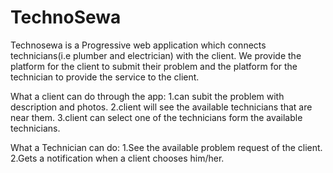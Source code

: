 # TechnoSewa

Technosewa is a Progressive web application which connects technicians(i.e plumber and electrician) with the client.
We provide the platform for the client to submit their problem and the platform for the technician to provide the service
to the client.

What a client can do through the app:
1.can subit the problem with description and photos.
2.client will see the available technicians that are near them.
3.client can select one of the technicians form the available technicians.


What a Technician can do:
1.See the available problem request of the client.
2.Gets a notification when a client chooses him/her.



